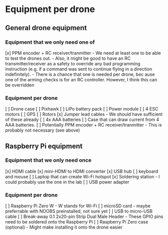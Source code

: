 # Equipment per drone

## General drone equipment
### Equipment that we only need one of
[x] PPM encoder + RC receiver/tranmitter
	- We need at least one to be able to test the drones out.
	- Also, it might be good to have an RC transmitter/receiver as a safety to override any bad programming instruction (e.g. if a command was sent to continue flying in a direction indefinitely).
	- There is a chance that one is needed per drone, bec ause one of the arming checks is for an RC controller. However, I think this can be overridden

### Equipment per drone
[ ] Drone case
[ ] Pixhawk
[ ] LiPo battery pack
[ ] Power module
[ ] 4 ESC motors
[ ] GPS
[ ] Rotors
[x] Jumper lead cables
	- We should have sufficient of these already
[ ] 4x AAA batteries
[ ] Case that can draw current from 4 AAA batteries.
[ ] Potentially PPM encoder + RC receiver/tranmitter
	- This is probably not necessary (see above)


## Raspberry Pi equipment

### Equipment that we only need once
[x] HDMI cable
[x] mini-HDMI to HDMI converter
[x] USB hub
[ ] keyboard and mouse
[ ] Laptop that can create Wi-Fi hotspot
[x] Soldering station
	- I could probably use the one in the lab
[ ] USB power adapter

### Equipment per drone
[ ] Raspberry Pi Zero W
	- W stands for Wi-Fi
[ ] microSD card 
	- maybe preferrable with NOOBS preinstalled, not sure yet
[ ] USB to micro-USB cable
[ ] Break-away 0.1 2x20-pin Strip Dual Male Header
	- These GPIO pins need to be soldered onto the Raspberry Pi
[ ] Raspberry Pi Zero case (optional)
	- Might make installing it onto the drone easier